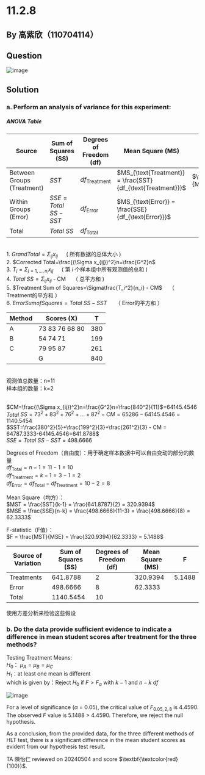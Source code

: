 # 11.2.8

## By 高紫欣（110704114）

## Question

![image](https://github.com/HWTeng-Course/202402-Statistics/assets/162067328/65d7f6f3-f93d-4cd5-8758-f4336fcc4a88)

## Solution

### a. Perform an analysis of variance for this experiment:

##### ANOVA Table
| Source       | Sum of Squares (SS) | Degrees of Freedom (df) | Mean Square (MS) | F-statistic |
|--------------|----------------------|--------------------------|------------------|-------------|
| Between Groups (Treatment) | $SST$ | $df_{\text{Treatment}}$ | $MS_{\text{Treatment}} = \frac{SST}{df_{\text{Treatment}}}$ | $\frac{MS_{\text{Treatment}}}{MS_{\text{Error}}}$ | 
| Within Groups (Error)      | $SSE = Total$ $SS -SST$ | $df_{\text{Error}}$ | $MS_{\text{Error}} = \frac{SSE}{df_{\text{Error}}}$ | |
| Total        | $Total$ $SS$ | $df_{\text{Total}}$ | | |

<br>1. $Grand Total=\Sigma_{ij} x_{ij}$ &emsp; ( 所有数据的总体大小 )
<br>2. $Corrected Total=\frac{(\Sigma x_{ij})^2}n=\frac{G^2}n$ &emsp;
<br>3. $T_i=\Sigma_{j=1,...,n_i} x_{ij}$  &emsp; ( 第 $i$ 个样本组中所有观测值的总和 )
<br>4. ${Total}$ ${SS}=\Sigma_{ij} x_{ij}$ - CM &emsp;（ 总平方和 )
<br>5. $Treatment Sum of Squares=\Sigma\frac{T_i^2}{n_i} - CM$ &emsp;（ Treatment的平方和 ）
<br>6. ${Error Sum of Squares = Total}$ ${SS -SST}$ &emsp; （ Error的平方和 ）

| Method | Scores (X) | T | 
|--------|------------|-----------|
| A      | 73 83 76 68 80 | 380 | 
| B      | 54 74 71    | 199 | 
| C      | 79 95 87    | 261 | 
| |      G | 840 |

<br> 观测值总数量：n=11
<br> 样本组的数量：k=2

<br>$CM=\frac{(\Sigma x_{ij})^2}n=\frac{G^2}n=\frac{840^2}{11}$=64145.4546
<br>${Total}$ ${SS}= 73^2+83^2+76^2+...+87^2- CM=65286-64145.4546=1140.5454$
<br>$SST=\frac{380^2}{5}+\frac{199^2}{3}+\frac{261^2}{3} - CM = 64787.3333-64145.4546=641.8788$
<br>${SSE = Total}$ ${SS -SST}$  = 498.6666 

Degrees of Freedom（自由度）：用于确定样本数据中可以自由变动的部分的数量
<br>$df_{\text{Total}} = n - 1 = 11 - 1 = 10$
<br>$df_{\text{Treatment}} = k - 1 = 3 - 1 = 2$
<br>$df_{\text{Error}} = df_{\text{Total}} - df_{\text{Treatment}} = 10 - 2 = 8$

Mean Square（均方）：
<br>$MST = \frac{SST}{k-1} = \frac{641.8787}{2} = 320.9394$
<br>$MSE = \frac{SSE}{n-k} = \frac{498.6666}{11-3} = \frac{498.6666}{8} = 62.3333$
 
F-statistic（F值）：
<br>$F = \frac{MST}{MSE} = \frac{320.9394}{62.3333} = 5.1488$

| Source of Variation | Sum of Squares (SS) | Degrees of Freedom (df) | Mean Square (MS) |F |
|---------------------|---------------------|-------------------------|-------------------|-------------------|
| Treatments      | 641.8788              | 2                       | 320.9394            |5.1488|
| Error       | 498.6666               | 8                       | 62.3333           | |
| Total               | 1140.5454             | 10                      |                   | |


使用方差分析来检验这些假设

### b. Do the data provide sufficient evidence to indicate a difference in mean student scores after treatment for the three methods?

Testing Treatment Means:
<br> $H_0$： $\mu_A = \mu_B = \mu_C$ 
<br> $H_1$：at least one mean is different
<br> which is given by：Reject $H_0$ if $F > F_{\alpha}$ with $k-1$ and $n-k$ $df$

![image](https://github.com/HWTeng-Course/202402-Statistics/assets/162067328/fec34c05-1797-4bc2-adfe-610014148ae1)

For a level of significance ($\alpha$ = 0.05), the critical value of $F_{0.05, 2, 8}$ is 4.4590. 
The observed $F$ value is 5.1488 > 4.4590. 
Therefore, we reject the null hypothesis.

As a conclusion, from the provided data, for the three different methods of HLT test, there is a significant difference in the mean student scores as evident from our hypothesis test result.

TA 陳怡仁 reviewed on 20240504 and score $\textbf{\textcolor{red}{100}}$. 
